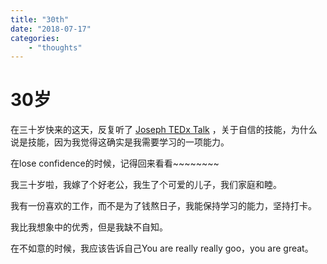 ```yaml
---
title: "30th"
date: "2018-07-17"
categories: 
    - "thoughts"
---
```




# 30岁

在三十岁快来的这天，反复听了 [Joseph TEDx Talk](http://www.sohu.com/a/150795924_269136) ，关于自信的技能，为什么说是技能，因为我觉得这确实是我需要学习的一项能力。

在lose confidence的时候，记得回来看看~~~~~~~~

我三十岁啦，我嫁了个好老公，我生了个可爱的儿子，我们家庭和睦。

我有一份喜欢的工作，而不是为了钱熬日子，我能保持学习的能力，坚持打卡。

我比我想象中的优秀，但是我缺不自知。

在不如意的时候，我应该告诉自己You are really really goo，you are great。